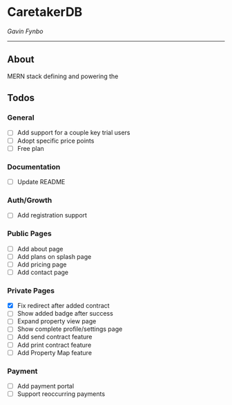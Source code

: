 # CaretakerDB
*Gavin Fynbo*

---

## About

MERN stack defining and powering the 

## Todos
### General
- [ ] Add support for a couple key trial users
- [ ] Adopt specific price points
- [ ] Free plan
### Documentation
- [ ] Update README
### Auth/Growth
- [ ] Add registration support
### Public Pages
- [ ] Add about page
- [ ] Add plans on splash page
- [ ] Add pricing page
- [ ] Add contact page
### Private Pages
- [x] Fix redirect after added contract
- [ ] Show added badge after success
- [ ] Expand property view page
- [ ] Show complete profile/settings page
- [ ] Add send contract feature
- [ ] Add print contract feature
- [ ] Add Property Map feature
### Payment
- [ ] Add payment portal
- [ ] Support reoccurring payments
